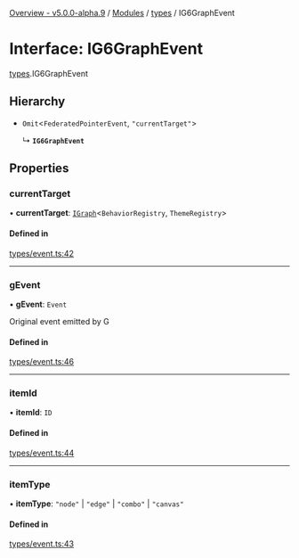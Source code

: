 [Overview - v5.0.0-alpha.9](../README.en.md) / [Modules](../modules.en.md) / [types](../modules/types.en.md) / IG6GraphEvent

# Interface: IG6GraphEvent

[types](../modules/types.en.md).IG6GraphEvent

## Hierarchy

- `Omit`<`FederatedPointerEvent`, ``"currentTarget"``\>

  ↳ **`IG6GraphEvent`**

## Properties

### currentTarget

• **currentTarget**: [`IGraph`](types-IGraph.en.md)<`BehaviorRegistry`, `ThemeRegistry`\>

#### Defined in

[types/event.ts:42](https://github.com/antvis/G6/blob/c9548251ff/packages/g6/src/types/event.ts#L42)

___

### gEvent

• **gEvent**: `Event`

Original event emitted by G

#### Defined in

[types/event.ts:46](https://github.com/antvis/G6/blob/c9548251ff/packages/g6/src/types/event.ts#L46)

___

### itemId

• **itemId**: `ID`

#### Defined in

[types/event.ts:44](https://github.com/antvis/G6/blob/c9548251ff/packages/g6/src/types/event.ts#L44)

___

### itemType

• **itemType**: ``"node"`` \| ``"edge"`` \| ``"combo"`` \| ``"canvas"``

#### Defined in

[types/event.ts:43](https://github.com/antvis/G6/blob/c9548251ff/packages/g6/src/types/event.ts#L43)

